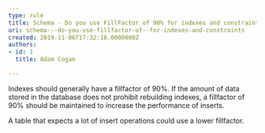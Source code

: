 ```yaml
---
type: rule
title: Schema - Do you use FillFactor of 90% for indexes and constraints?
uri: schema---do-you-use-fillfactor-of--for-indexes-and-constraints
created: 2019-11-06T17:32:18.0000000Z
authors:
- id: 1
  title: Adam Cogan

---
```




<span class='intro'> <p class="ssw15-rteElement-P">​​​Indexes should generally have a fillfactor of 90%. If the amount of data stored in the database does not prohibit rebuilding indexes, a fillfactor of 90% should be maintained to increase the performance of inserts.​<br></p> </span>

<p class="ssw15-rteElement-P">​A table that expects a lot of insert operations could use a lower fillfactor.​​<br></p>



